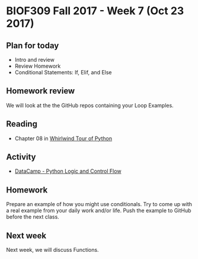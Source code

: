 
# BIOF309 Fall 2017 - Week 7 (Oct 23 2017)

## Plan for today

* Intro and review
* Review Homework
* Conditional Statements: If, Elif, and Else

## Homework review

We will look at the the GitHub repos containing your Loop Examples.

## Reading

* Chapter 08 in [Whirlwind Tour of Python](https://github.com/jakevdp/WhirlwindTourOfPython)

## Activity

* [DataCamp - Python Logic and Control Flow](https://campus.datacamp.com/courses/intermediate-python-for-data-science/logic-control-flow-and-filtering)

## Homework

Prepare an example of how you might use conditionals. Try to come up with a real example from your daily work and/or life. Push the example to GitHub before the next class.

## Next week

Next week, we will discuss Functions.
